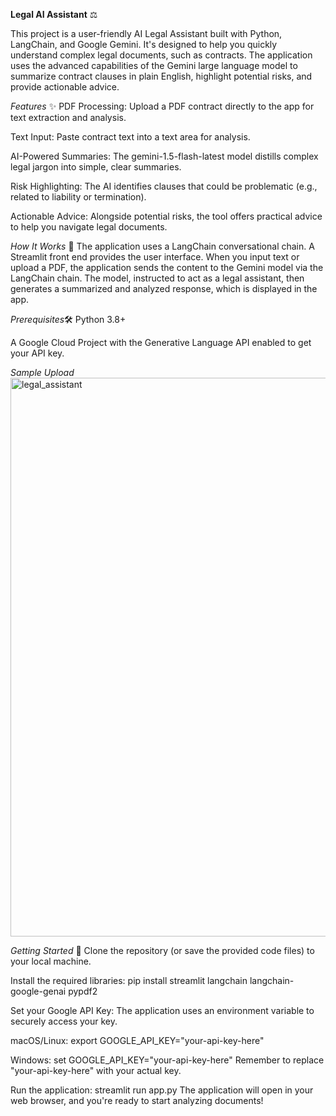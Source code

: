 **Legal AI Assistant** ⚖️

This project is a user-friendly AI Legal Assistant built with Python, LangChain, and Google Gemini. It's designed to help you quickly understand complex legal documents, such as contracts. The application uses the advanced capabilities of the Gemini large language model to summarize contract clauses in plain English, highlight potential risks, and provide actionable advice.

*Features* ✨
PDF Processing: Upload a PDF contract directly to the app for text extraction and analysis.

Text Input: Paste contract text into a text area for analysis.

AI-Powered Summaries: The gemini-1.5-flash-latest model distills complex legal jargon into simple, clear summaries.

Risk Highlighting: The AI identifies clauses that could be problematic (e.g., related to liability or termination).

Actionable Advice: Alongside potential risks, the tool offers practical advice to help you navigate legal documents.

*How It Works* 🧠
The application uses a LangChain conversational chain. A Streamlit front end provides the user interface. When you input text or upload a PDF, the application sends the content to the Gemini model via the LangChain chain. The model, instructed to act as a legal assistant, then generates a summarized and analyzed response, which is displayed in the app.

*Prerequisites*🛠️
Python 3.8+

A Google Cloud Project with the Generative Language API enabled to get your API key.

*Sample Upload*
<img width="1747" height="894" alt="legal_assistant" src="https://github.com/user-attachments/assets/309e50a8-ffff-4c5a-93f4-c49e44ad39ad" />


*Getting Started* 🚀
Clone the repository (or save the provided code files) to your local machine.

Install the required libraries:
pip install streamlit langchain langchain-google-genai pypdf2

Set your Google API Key: The application uses an environment variable to securely access your key.

macOS/Linux:
export GOOGLE_API_KEY="your-api-key-here"

Windows:
set GOOGLE_API_KEY="your-api-key-here"
Remember to replace "your-api-key-here" with your actual key.

Run the application:
streamlit run app.py
The application will open in your web browser, and you're ready to start analyzing documents!

